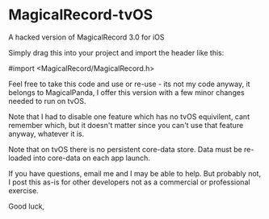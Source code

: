 # MagicalRecord-tvOS
A hacked version of MagicalRecord 3.0 for iOS 

Simply drag this into your project and import the header like this: 

#import <MagicalRecord/MagicalRecord.h>

Feel free to take this code and use or re-use - its not my code anyway, it belongs to MagicalPanda, I offer this version with a few minor changes needed to run on tvOS. 

Note that I had to disable one feature which has no tvOS equivilent, cant remember which, but it doesn't matter since you can't use that feature anyway, whatever it is. 

Note that on tvOS there is no persistent core-data store. Data must be re-loaded into core-data on each app launch. 

If you have questions, email me and I may be able to help. But probably not, I post this as-is for other developers not as a commercial or professional exercise. 

Good luck,

